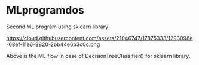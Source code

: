 # MLprogramdos
Second ML program using sklearn library

https://cloud.githubusercontent.com/assets/21046747/17875333/1293098e-68ef-11e6-8820-2bb44e6b3c0c.png

Above is the ML flow in case of DecisionTreeClassifier() for sklearn library.
